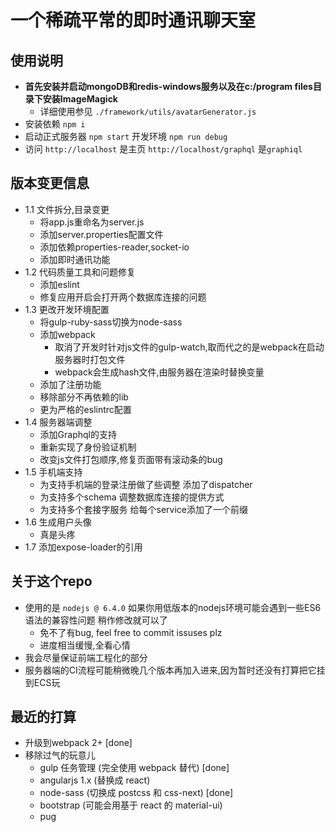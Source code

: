 # 一个稀疏平常的即时通讯聊天室

## 使用说明

- **首先安装并启动mongoDB和redis-windows服务以及在c:/program files目录下安装ImageMagick** 
  - 详细使用参见 `./framework/utils/avatarGenerator.js`
- 安装依赖 `npm i`
- 启动正式服务器 `npm start` 开发环境 `npm run debug`
- 访问 `http://localhost` 是主页 `http://localhost/graphql` 是`graphiql`

## 版本变更信息

- 1.1 文件拆分,目录变更
  - 将app.js重命名为server.js
  - 添加server.properties配置文件
  - 添加依赖properties-reader,socket-io
  - 添加即时通讯功能
- 1.2 代码质量工具和问题修复
  - 添加eslint
  - 修复应用开启会打开两个数据库连接的问题
- 1.3 更改开发环境配置
  - 将gulp-ruby-sass切换为node-sass
  - 添加webpack
    - 取消了开发时针对js文件的gulp-watch,取而代之的是webpack在启动服务器时打包文件
    - webpack会生成hash文件,由服务器在渲染时替换变量
  - 添加了注册功能
  - 移除部分不再依赖的lib
  - 更为严格的eslintrc配置
- 1.4 服务器端调整
  - 添加Graphql的支持
  - 重新实现了身份验证机制
  - 改变js文件打包顺序,修复页面带有滚动条的bug
- 1.5 手机端支持
  - 为支持手机端的登录注册做了些调整 添加了dispatcher
  - 为支持多个schema 调整数据库连接的提供方式
  - 为支持多个套接字服务 给每个service添加了一个前缀 
- 1.6 生成用户头像
  - 真是头疼
- 1.7 添加expose-loader的引用

## 关于这个repo

- 使用的是 `nodejs @ 6.4.0` 如果你用低版本的nodejs环境可能会遇到一些ES6语法的兼容性问题 稍作修改就可以了
  - 免不了有bug, feel free to commit issuses plz
  - 进度相当缓慢,全看心情
- 我会尽量保证前端工程化的部分
- 服务器端的CI流程可能稍微晚几个版本再加入进来,因为暂时还没有打算把它挂到ECS玩

## 最近的打算

- 升级到webpack 2+ [done]
- 移除过气的玩意儿
  - gulp 任务管理 (完全使用 webpack 替代) [done]
  - angularjs 1.x (替换成 react)
  - node-sass (切换成 postcss 和 css-next) [done]
  - bootstrap (可能会用基于 react 的 material-ui)
  - pug
